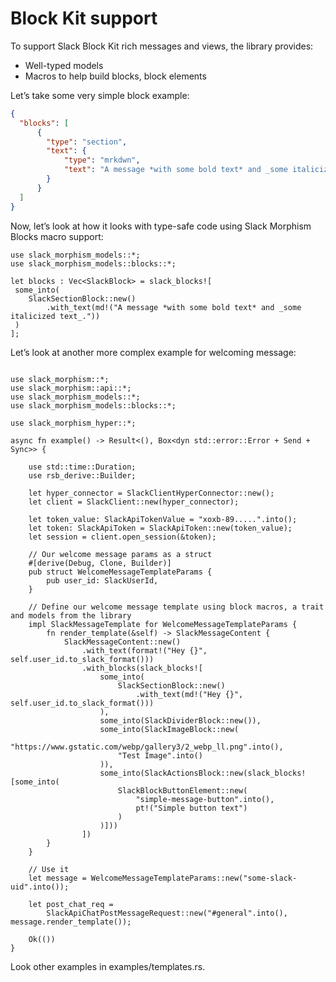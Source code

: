 # Block Kit support

To support Slack Block Kit rich messages and views, the library provides:

- Well-typed models
- Macros to help build blocks, block elements

Let’s take some very simple block example:

```json
{
  "blocks": [
      {
        "type": "section",
        "text": {
            "type": "mrkdwn",
            "text": "A message *with some bold text* and _some italicized text_."
        }
      }
  ]
}
```

Now, let’s look at how it looks with type-safe code using Slack Morphism Blocks macro support:

```rust,noplaypen
use slack_morphism_models::*;
use slack_morphism_models::blocks::*;

let blocks : Vec<SlackBlock> = slack_blocks![
 some_into(
    SlackSectionBlock::new()
        .with_text(md!("A message *with some bold text* and _some italicized text_."))
 )
];
```

Let’s look at another more complex example for welcoming message:

```rust,noplaypen

use slack_morphism::*;
use slack_morphism::api::*;
use slack_morphism_models::*;
use slack_morphism_models::blocks::*;

use slack_morphism_hyper::*;

async fn example() -> Result<(), Box<dyn std::error::Error + Send + Sync>> {

    use std::time::Duration;
    use rsb_derive::Builder;

    let hyper_connector = SlackClientHyperConnector::new();
    let client = SlackClient::new(hyper_connector);

    let token_value: SlackApiTokenValue = "xoxb-89.....".into();
    let token: SlackApiToken = SlackApiToken::new(token_value);
    let session = client.open_session(&token);

    // Our welcome message params as a struct
    #[derive(Debug, Clone, Builder)]
    pub struct WelcomeMessageTemplateParams {
        pub user_id: SlackUserId,
    }

    // Define our welcome message template using block macros, a trait and models from the library
    impl SlackMessageTemplate for WelcomeMessageTemplateParams {
        fn render_template(&self) -> SlackMessageContent {
            SlackMessageContent::new()
                .with_text(format!("Hey {}", self.user_id.to_slack_format()))
                .with_blocks(slack_blocks![
                    some_into(
                        SlackSectionBlock::new()
                            .with_text(md!("Hey {}", self.user_id.to_slack_format()))
                    ),
                    some_into(SlackDividerBlock::new()),
                    some_into(SlackImageBlock::new(
                        "https://www.gstatic.com/webp/gallery3/2_webp_ll.png".into(),
                        "Test Image".into()
                    )),
                    some_into(SlackActionsBlock::new(slack_blocks![some_into(
                        SlackBlockButtonElement::new(
                            "simple-message-button".into(),
                            pt!("Simple button text")
                        )
                    )]))
                ])
        }
    }

    // Use it
    let message = WelcomeMessageTemplateParams::new("some-slack-uid".into());

    let post_chat_req =
        SlackApiChatPostMessageRequest::new("#general".into(), message.render_template());

    Ok(())
}
```

Look other examples in examples/templates.rs.
